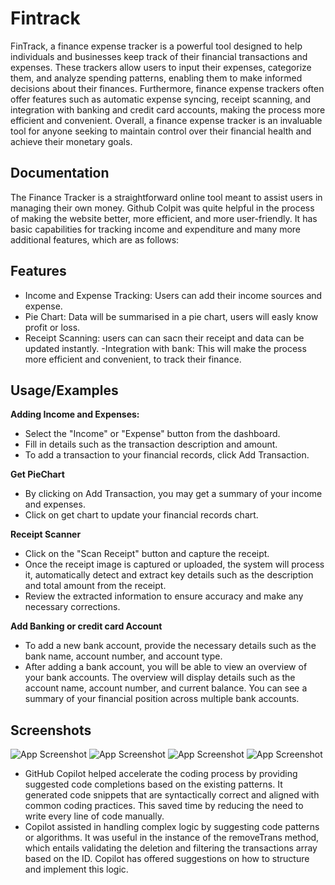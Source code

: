# Fintrack

FinTrack, a finance expense tracker is a powerful tool designed to help individuals and businesses keep track of their financial transactions and expenses. These trackers allow users to input their expenses, categorize them, and analyze spending patterns, enabling them to make informed decisions about their finances. Furthermore, finance expense trackers often offer features such as automatic expense syncing, receipt scanning, and integration with banking and credit card accounts, making the process more efficient and convenient. Overall, a finance expense tracker is an invaluable tool for anyone seeking to maintain control over their financial health and achieve their monetary goals.



## Documentation

The Finance Tracker is a straightforward online tool meant to assist users in managing their own money. Github Colpit was quite helpful in the process of making the website better, more efficient, and more user-friendly. It has basic capabilities for tracking income and expenditure and many more additional features, which are as follows:




## Features

- Income and Expense Tracking: Users can add their income  sources and expense.
- Pie Chart: Data will be summarised in a pie chart, users will easly know profit or loss.
- Receipt Scanning: users can can sacn their receipt and data can be updated instantly.
-Integration with bank: This will make the process more efficient and convenient, to track their finance.


## Usage/Examples

**Adding Income and Expenses:**
   - Select the "Income" or "Expense" button from the dashboard.
   - Fill in details such as the transaction description and amount.
   - To add a transaction to your financial records, click Add Transaction.

**Get PieChart**
   -  By clicking on Add Transaction, you may get a summary of your income and expenses.
   -  Click on get chart to update your financial records chart.

**Receipt Scanner**
   - Click on the "Scan Receipt" button and capture the receipt.
   - Once the receipt image is captured or uploaded, the system will process it, automatically detect and extract key details such as the description and total amount from the receipt.
   - Review the extracted information to ensure accuracy and make any necessary corrections.

**Add Banking or credit card Account**
   - To add a new bank account, provide the necessary details such as the bank name, account number, and account type.
   - After adding a bank account, you will be able to view an overview of your bank accounts. The overview will display details such as the account name, account number, and current balance. You can see a summary of your financial position across multiple bank accounts.




## Screenshots

![App Screenshot](https://drive.google.com/file/d/19HGtOSPWv2pUX8c9XtgdQoMyY12FMTH0/view?usp=sharing)
![App Screenshot](https://drive.google.com/file/d/178wxZP7wdzIoaA17BbWZiyWEO1WuLqLO/view?usp=sharing)
![App Screenshot](https://drive.google.com/file/d/1-dnVcJ_eNi8Q4omQcJeKuxgvn9CY4-8u/view?usp=sharing)
![App Screenshot](https://drive.google.com/file/d/1tjSUkCd5Hur62hPdjBeWRZqoKoxK2yii/view?usp=sharing)

- GitHub Copilot helped accelerate the coding process by providing suggested code completions based on the existing patterns. It generated code snippets that are syntactically correct and aligned with common coding practices. This saved time by reducing the need to write every line of code manually.
- Copilot assisted in handling complex logic by suggesting code patterns or algorithms. It was useful in the instance of the removeTrans method, which entails validating the deletion and filtering the transactions array based on the ID. Copilot has offered suggestions on how to structure and implement this logic.
